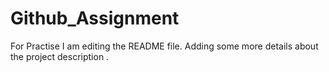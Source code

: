 # Github_Assignment
For Practise
I am editing the README file. Adding some more details about the project description
.
